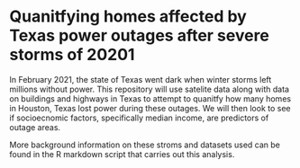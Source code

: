 # Quanitfying homes affected by Texas power outages after severe storms of 20201

In February 2021, the state of Texas went dark when winter storms left millions without power. This repository will use satelite data along with data on buildings and highways in Texas to attempt to quanitfy how many homes in Houston, Texas lost power during these outages. We will then look to see if socioecnomic factors, specifically median income, are predictors of outage areas.

More background information on these stroms and datasets used can be found in the R markdown script that carries out this analysis.
